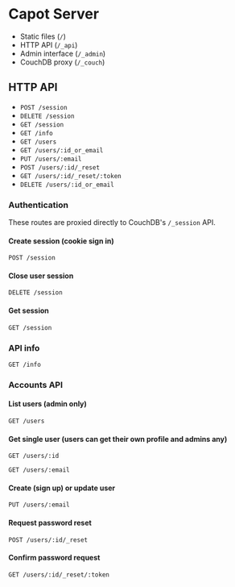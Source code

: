 # Capot Server

* Static files (`/`)
* HTTP API (`/_api`)
* Admin interface (`/_admin`)
* CouchDB proxy (`/_couch`)

## HTTP API

* `POST /session`
* `DELETE /session`
* `GET /session`
* `GET /info`
* `GET /users`
* `GET /users/:id_or_email`
* `PUT /users/:email`
* `POST /users/:id/_reset`
* `GET /users/:id/_reset/:token`
* `DELETE /users/:id_or_email`

### Authentication

These routes are proxied directly to CouchDB's `/_session` API.

#### Create session (cookie sign in)

`POST /session`

#### Close user session

`DELETE /session`

#### Get session

`GET /session`

### API info

`GET /info`

### Accounts API

#### List users (admin only)

`GET /users`

#### Get single user (users can get their own profile and admins any)

`GET /users/:id`

`GET /users/:email`

#### Create (sign up) or update user

`PUT /users/:email`

#### Request password reset

`POST /users/:id/_reset`

#### Confirm password request

`GET /users/:id/_reset/:token`
